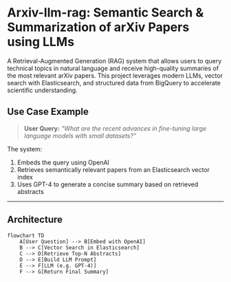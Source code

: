 # Arxiv-llm-rag: Semantic Search & Summarization of arXiv Papers using LLMs

A Retrieval-Augmented Generation (RAG) system that allows users to query technical topics in natural language and receive high-quality summaries of the most relevant arXiv papers. This project leverages modern LLMs, vector search with Elasticsearch, and structured data from BigQuery to accelerate scientific understanding.


## Use Case Example

> **User Query:** _"What are the recent advances in fine-tuning large language models with small datasets?"_

The system:
1. Embeds the query using OpenAI
2. Retrieves semantically relevant papers from an Elasticsearch vector index
3. Uses GPT-4 to generate a concise summary based on retrieved abstracts

---

## Architecture

```mermaid
flowchart TD
    A[User Question] --> B[Embed with OpenAI]
    B --> C[Vector Search in Elasticsearch]
    C --> D[Retrieve Top-N Abstracts]
    D --> E[Build LLM Prompt]
    E --> F[LLM (e.g. GPT-4)]
    F --> G[Return Final Summary]